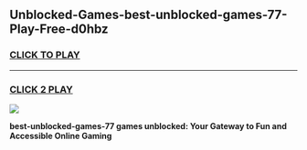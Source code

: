 
## Unblocked-Games-best-unblocked-games-77-Play-Free-d0hbz
<h3>
<a href="https://premium76.site?title=best-unblocked-games-77&ref=18A">CLICK TO PLAY</a></h3>
<hr>

<h3>
<a href="https://premium76.site?title=best-unblocked-games-77&ref=18A">CLICK 2 PLAY</a>
  
</h3>

<a href="https://premium76.site?title=best-unblocked-games-77&ref=18A"><img src="https://clearcache.store/games.png"></a>


**best-unblocked-games-77 games unblocked: Your Gateway to Fun and Accessible Online Gaming**
